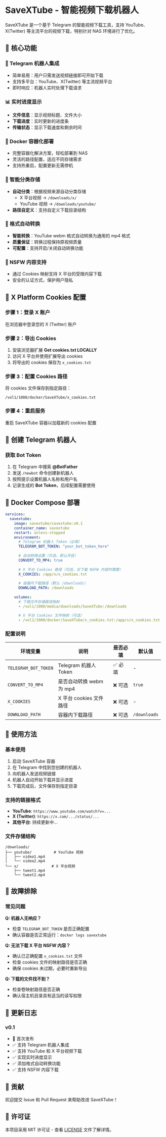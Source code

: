 # SaveXTube - 智能视频下载机器人

SaveXTube 是一个基于 Telegram 的智能视频下载工具，支持 YouTube、X(Twitter) 等主流平台的视频下载，特别针对 NAS 环境进行了优化。

## 🚀 核心功能

### 📱 Telegram 机器人集成
- 简单易用：用户只需发送视频链接即可开始下载
- 支持多平台：YouTube、X(Twitter) 等主流视频平台
- 即时响应：机器人实时处理下载请求

### 📊 实时进度显示
- **文件信息**：显示视频标题、文件大小
- **下载进度**：实时更新的进度条
- **传输状态**：显示下载速度和剩余时间

### 🐳 Docker 容器化部署
- 完整容器化解决方案，轻松部署到 NAS
- 灵活的路径配置，适应不同存储需求
- 支持热重启，配置更新无需停机

### 📂 智能分类存储
- **自动分类**：根据视频来源自动分类存储
  - X 平台视频 → `/downloads/x/`
  - YouTube 视频 → `/downloads/youtube/`
- **路径自定义**：支持自定义下载目录结构

### 🔄 格式自动转换
- **智能转换**：YouTube webm 格式自动转换为通用的 mp4 格式
- **质量保证**：转换过程保持原视频质量
- **可配置**：支持开启/关闭自动转换功能

### 🔞 NSFW 内容支持
- 通过 Cookies 映射支持 X 平台的受限内容下载
- 安全的认证方式，保护用户隐私

## 🍪 X Platform Cookies 配置

### 步骤 1：登录 X 账户
在浏览器中登录您的 X (Twitter) 账户

### 步骤 2：导出 Cookies
1. 安装浏览器扩展 **Get cookies.txt LOCALLY**
2. 访问 X 平台并使用扩展导出 cookies
3. 将导出的 cookies 保存为 `x_cookies.txt`

### 步骤 3：配置 Cookies 路径
将 cookies 文件保存到指定路径：
```
/vol1/1000/docker/SaveXTube/x_cookies.txt
```

### 步骤 4：重启服务
重启 SaveXTube 容器以加载新的 cookies 配置

## 🤖 创建 Telegram 机器人

### 获取 Bot Token
1. 在 Telegram 中搜索 **@BotFather**
2. 发送 `/newbot` 命令创建新机器人
3. 按照提示设置机器人名称和用户名
4. 记录生成的 **Bot Token**，后续配置需要使用

## 🚀 Docker Compose 部署

```yaml
services:
  savextube:
    image: savextube/savextube:v0.1
    container_name: savextube
    restart: unless-stopped
    environment:
      # Telegram 机器人 Token（必填）
      TELEGRAM_BOT_TOKEN: "your_bot_token_here"
      
      # 自动转换设置（可选，默认开启）
      CONVERT_TO_MP4: true
      
      # X 平台 Cookies 路径（可选，仅下载 NSFW 内容时需要）
      X_COOKIES: /app/x/x_cookies.txt
      
      # 容器内下载路径（默认 /downloads）
      DOWNLOAD_PATH: /downloads
      
    volumes:
      # 下载文件存储路径映射
      - /vol1/1000/media/downloads/SaveXTube:/downloads
      
      # X 平台 Cookies 文件映射（可选）
      - /vol1/1000/docker/SaveXTube/x_cookies.txt:/app/x/x_cookies.txt
```

### 配置说明

| 环境变量 | 说明 | 是否必填 | 默认值 |
|---------|------|---------|--------|
| `TELEGRAM_BOT_TOKEN` | Telegram 机器人 Token | ✅ 必填 | - |
| `CONVERT_TO_MP4` | 是否自动转换 webm 为 mp4 | ❌ 可选 | `true` |
| `X_COOKIES` | X 平台 cookies 文件路径 | ❌ 可选 | - |
| `DOWNLOAD_PATH` | 容器内下载路径 | ❌ 可选 | `/downloads` |

## 📖 使用方法

### 基本使用
1. 启动 SaveXTube 容器
2. 在 Telegram 中找到您创建的机器人
3. 向机器人发送视频链接
4. 机器人自动开始下载并显示进度
5. 下载完成后，文件保存到指定目录

### 支持的链接格式
- **YouTube**: `https://www.youtube.com/watch?v=...`
- **X (Twitter)**: `https://x.com/.../status/...`
- **其他平台**: 持续更新中...

### 文件存储结构
```
/downloads/
├── youtube/          # YouTube 视频
│   ├── video1.mp4
│   └── video2.mp4
└── x/               # X 平台视频
    ├── tweet1.mp4
    └── tweet2.mp4
```

## 🔧 故障排除

### 常见问题

**Q: 机器人无响应？**
- 检查 `TELEGRAM_BOT_TOKEN` 是否正确配置
- 确认容器是否正常运行：`docker logs savextube`

**Q: 无法下载 X 平台 NSFW 内容？**
- 确认已正确配置 `x_cookies.txt` 文件
- 检查 cookies 文件的映射路径是否正确
- 确保 cookies 未过期，必要时重新导出

**Q: 下载的文件找不到？**
- 检查卷映射路径是否正确
- 确认宿主机目录具有适当的读写权限

## 📝 更新日志

### v0.1
- 🎉 首次发布
- ✅ 支持 Telegram 机器人集成
- ✅ 支持 YouTube 和 X 平台视频下载
- ✅ 实现实时进度显示
- ✅ 添加格式自动转换功能
- ✅ 支持 NSFW 内容下载

## 🤝 贡献

欢迎提交 Issue 和 Pull Request 来帮助改进 SaveXTube！

## 📄 许可证

本项目采用 MIT 许可证 - 查看 [LICENSE](LICENSE) 文件了解详情。

